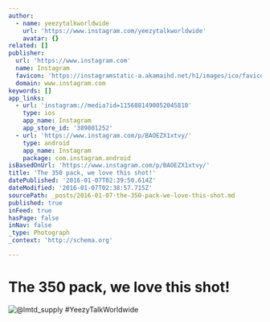 ```yaml
---
author:
  - name: yeezytalkworldwide
    url: 'https://www.instagram.com/yeezytalkworldwide'
    avatar: {}
related: []
publisher:
  url: 'https://www.instagram.com'
  name: Instagram
  favicon: 'https://instagramstatic-a.akamaihd.net/h1/images/ico/favicon.ico/7cdab0872b15.ico'
  domain: www.instagram.com
keywords: []
app_links:
  - url: 'instagram://media?id=1156881490052045810'
    type: ios
    app_name: Instagram
    app_store_id: '389801252'
  - url: 'https://www.instagram.com/p/BAOEZX1xtvy/'
    type: android
    app_name: Instagram
    package: com.instagram.android
isBasedOnUrl: 'https://www.instagram.com/p/BAOEZX1xtvy/'
title: 'The 350 pack, we love this shot!'
datePublished: '2016-01-07T02:39:50.614Z'
dateModified: '2016-01-07T02:38:57.715Z'
sourcePath: _posts/2016-01-07-the-350-pack-we-love-this-shot.md
published: true
inFeed: true
hasPage: false
inNav: false
_type: Photograph
_context: 'http://schema.org'

---
```

# The 350 pack, we love this shot!
![&commat;lmtd&lowbar;supply &num;YeezyTalkWorldwide](https://scontent.cdninstagram.com/hphotos-xpa1/t51.2885-15/s640x640/sh0.08/e35/926889_477807702391155_854041250_n.jpg)